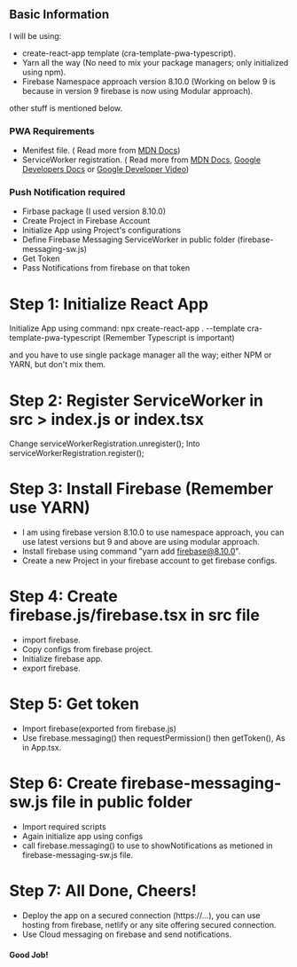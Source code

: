 ## Basic Information

I will be using:

- create-react-app template (cra-template-pwa-typescript).
- Yarn all the way (No need to mix your package managers; only initialized using npm).
- Firebase Namespace approach version 8.10.0 (Working on below 9 is because in version 9 firebase is now using Modular approach).

other stuff is mentioned below.

### PWA Requirements

- Menifest file. ( Read more from [MDN Docs](https://developer.mozilla.org/en-US/docs/Web/Manifest))
- ServiceWorker registration. ( Read more from [MDN Docs](https://developer.mozilla.org/en-US/docs/Web/API/Service_Worker_API), [Google Developers Docs](https://developers.google.com/web/ilt/pwa/introduction-to-service-worker-slides?authuser=1) or [Google Developer Video](https://www.youtube.com/watch?v=jVfXiv03y5c&t=154s))

### Push Notification required

- Firbase package (I used version 8.10.0)
- Create Project in Firebase Account
- Initialize App using Project's configurations
- Define Firebase Messaging ServiceWorker in public folder (firebase-messaging-sw.js)
- Get Token
- Pass Notifications from firebase on that token

# Step 1: Initialize React App

Initialize App using command:
npx create-react-app . --template cra-template-pwa-typescript
(Remember Typescript is important)

and you have to use single package manager all the way; either NPM or YARN, but don't mix them.

# Step 2: Register ServiceWorker in src > index.js or index.tsx

Change
serviceWorkerRegistration.unregister();
Into
serviceWorkerRegistration.register();

# Step 3: Install Firebase (Remember use YARN)

- I am using firebase version 8.10.0 to use namespace approach, you can use latest versions but 9 and above are using modular approach.
- Install firebase using command "yarn add firebase@8.10.0".
- Create a new Project in your firebase account to get firebase configs.

# Step 4: Create firebase.js/firebase.tsx in src file

- import firebase.
- Copy configs from firebase project.
- Initialize firebase app.
- export firebase.

# Step 5: Get token

- Import firebase(exported from firebase.js)
- Use firebase.messaging() then requestPermission() then getToken(), As in App.tsx.

# Step 6: Create firebase-messaging-sw.js file in public folder

- Import required scripts
- Again initialize app using configs
- call firebase.messaging() to use to showNotifications as metioned in firebase-messaging-sw.js file.

# Step 7: All Done, Cheers!

- Deploy the app on a secured connection (https://...), you can use hosting from firebase, netlify or any site offering secured connection.
- Use Cloud messaging on firebase and send notifications.

#### Good Job!
